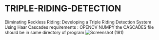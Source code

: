 # TRIPLE-RIDING-DETECTION
Eliminating Reckless Riding: Developing a Triple Riding Detection System Using Haar Cascades
requirements : OPENCV
               NUMPY
the CASCADES file should be in same directory of program
![Screenshot (181)](https://user-images.githubusercontent.com/76649681/228438765-1249ccb7-aebc-47a6-906f-626b90bbb1e1.png)

